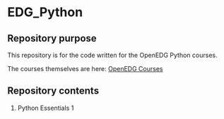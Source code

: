 # EDG_Python
## Repository purpose
This repository is for the code written for the OpenEDG Python courses.

The courses themselves are here:
[OpenEDG Courses](https://openedg.org/)

## Repository contents
1. Python Essentials 1